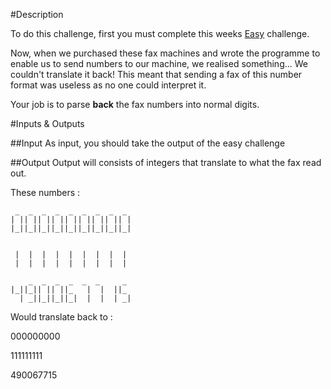 #Description

To do this challenge, first you must complete this weeks [Easy](http://www.reddit.com/r/dailyprogrammer/comments/2tr6yn/2015126_challenge_199_bank_number_banners_pt_1/) challenge.

Now, when we purchased these fax machines and wrote the programme to enable us to send numbers to our machine, we realised something... We couldn't translate it back!
This meant that sending a fax of this number format was useless as no one could interpret it.

Your job is to parse **back** the fax numbers into normal digits.

#Inputs &amp; Outputs

##Input
As input, you should take the output of the easy challenge

##Output
Output will consists of integers that translate to what the fax read out.

These numbers : 

	 _  _  _  _  _  _  _  _  _ 
	| || || || || || || || || |
	|_||_||_||_||_||_||_||_||_|


	 |  |  |  |  |  |  |  |  |
	 |  |  |  |  |  |  |  |  |

	    _  _  _  _  _  _     _ 
	|_||_|| || ||_   |  |  ||_ 
	  | _||_||_||_|  |  |  | _|

Would translate back to :

000000000

111111111

490067715
